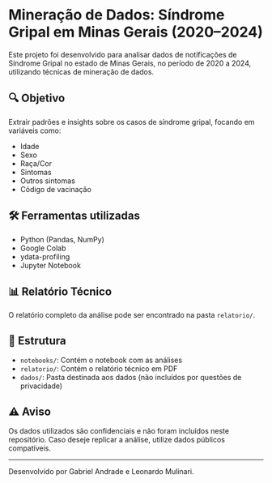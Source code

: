 # Mineração de Dados: Síndrome Gripal em Minas Gerais (2020–2024)

Este projeto foi desenvolvido para analisar dados de notificações de Síndrome Gripal no estado de Minas Gerais, no período de 2020 a 2024, utilizando técnicas de mineração de dados.

## 🔍 Objetivo

Extrair padrões e insights sobre os casos de síndrome gripal, focando em variáveis como:

- Idade
- Sexo
- Raça/Cor
- Sintomas
- Outros sintomas
- Código de vacinação

## 🛠️ Ferramentas utilizadas

- Python (Pandas, NumPy)
- Google Colab
- ydata-profiling
- Jupyter Notebook

## 📊 Relatório Técnico

O relatório completo da análise pode ser encontrado na pasta `relatorio/`.

## 📁 Estrutura

- `notebooks/`: Contém o notebook com as análises
- `relatorio/`: Contém o relatório técnico em PDF
- `dados/`: Pasta destinada aos dados (não incluídos por questões de privacidade)

## ⚠️ Aviso

Os dados utilizados são confidenciais e não foram incluídos neste repositório. Caso deseje replicar a análise, utilize dados públicos compatíveis.

---

Desenvolvido por Gabriel Andrade e Leonardo Mulinari.
